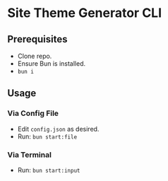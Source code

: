 # Site Theme Generator CLI

## Prerequisites

- Clone repo.
- Ensure Bun is installed.
- `bun i`

## Usage

### Via Config File

- Edit `config.json` as desired.
- Run: `bun start:file`

### Via Terminal

- Run: `bun start:input`
